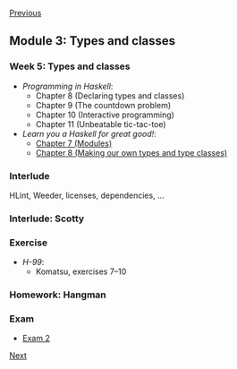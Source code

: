 [Previous](/modules/02.md)

## Module 3: Types and classes

### Week 5: Types and classes

* <cite>Programming in Haskell</cite>:
  - Chapter 8 (Declaring types and classes)
  - Chapter 9 (The countdown problem)
  - Chapter 10 (Interactive programming)
  - Chapter 11 (Unbeatable tic-tac-toe)
* <cite>Learn you a Haskell for great good!</cite>:
  - [Chapter 7 (Modules)](http://learnyouahaskell.com/modules)
  - [Chapter 8 (Making our own types and type classes)](http://learnyouahaskell.com/making-our-own-types-and-typeclasses)

### Interlude

HLint, Weeder, licenses, dependencies, ...

### Interlude: Scotty

### Exercise

* <cite>H-99</cite>:
  - Komatsu, exercises 7–10

### Homework: Hangman

### Exam

- [Exam 2](/exams/02.md)

[Next](/modules/04.md)
